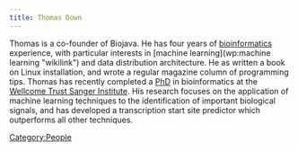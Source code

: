 ```yaml
---
title: Thomas Down
---
```


Thomas is a co-founder of Biojava. He has four years of
[bioinformatics](wp:bioinformatics "wikilink") experience, with
particular interests in [machine
learning](wp:machine learning "wikilink") and data distribution
architecture. He as written a book on Linux installation, and wrote a
regular magazine column of programming tips. Thomas has recently
completed a [PhD](http://www.sanger.ac.uk/Info/theses/) in
bioinformatics at the [Wellcome Trust Sanger
Institute](http://www.sanger.ac.uk/). His research focuses on the
application of machine learning techniques to the identification of
important biological signals, and has developed a transcription start
site predictor which outperforms all other techniques.

<Category:People>
